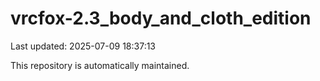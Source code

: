 # vrcfox-2.3_body_and_cloth_edition

Last updated: 2025-07-09 18:37:13

This repository is automatically maintained.
